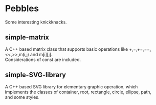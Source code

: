 # Pebbles
Some interesting knickknacks.

## simple-matrix
A C++ based matrix class that supports basic operations like +,=,+=,==,<<,>>,m(i,j) and m[i][j].  
Considerations of const are included.

## simple-SVG-library
A C++ based SVG library for elementary graphic operation, which implements the classes of container, root, rectangle, circle, ellipse, path, and some styles.
